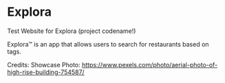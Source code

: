 # Explora

Test Website for Explora (project codename!)

Explora&trade; is an app that allows users to search for restaurants based on tags.

Credits:
Showcase Photo:
https://www.pexels.com/photo/aerial-photo-of-high-rise-building-754587/
